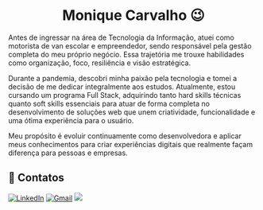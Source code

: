 <h1 align="center">Monique Carvalho 😉</h1> 

Antes de ingressar na área de Tecnologia da Informação, atuei como motorista de van escolar e empreendedor, sendo responsável pela gestão completa do meu próprio negócio. Essa trajetória me trouxe habilidades como organização, foco, resiliência e visão estratégica.

Durante a pandemia, descobri minha paixão pela tecnologia e tomei a decisão de me dedicar integralmente aos estudos. Atualmente, estou cursando um programa Full Stack, adquirindo tanto hard skills técnicas quanto soft skills essenciais para atuar de forma completa no desenvolvimento de soluções web que unem criatividade, funcionalidade e uma ótima experiência para o usuário.

Meu propósito é evoluir continuamente como desenvolvedora e aplicar meus conhecimentos para criar experiências digitais que realmente façam diferença para pessoas e empresas.

<h2>🤝 Contatos</h2>

[![LinkedIn](https://img.shields.io/badge/LinkedIn-0077B5?style=for-the-badge&logo=LinkedIn&logoColor=white)](https://www.linkedin.com/in/moniquecarvalhodev/)
[![Gmail](https://img.shields.io/badge/Gmail-EA4335?style=for-the-badge&logo=gmail&logoColor=white)](mailto:moniquecarvalho654@gmail.com)
[<img src="https://img.shields.io/badge/WhatsApp-25D366?style=for-the-badge&logo=whatsapp&logoColor=white"/>](http://wa.me/5511965904334)
